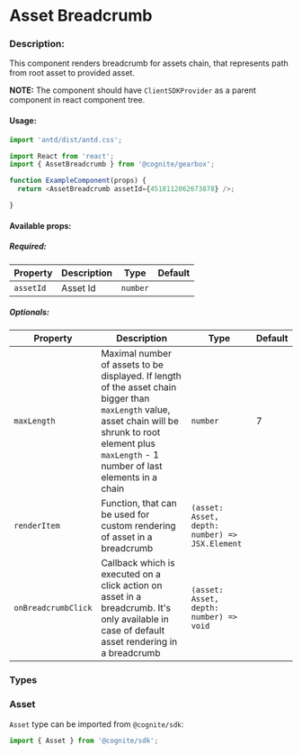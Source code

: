 # Asset Breadcrumb

<!-- STORY -->

### Description:

This component renders breadcrumb for assets chain, that represents path from root asset to provided asset.

**NOTE:** The component should have `ClientSDKProvider` as a parent component in react component tree.

#### Usage:

```typescript jsx
import 'antd/dist/antd.css';

import React from 'react';
import { AssetBreadcrumb } from '@cognite/gearbox';

function ExampleComponent(props) {
  return <AssetBreadcrumb assetId={4518112062673878} />;

}
```

#### Available props:

##### Required:

| Property  | Description | Type     | Default |
| --------- | ----------- | -------- | ------- |
| `assetId` | Asset Id    | `number` |         |

##### Optionals:

| Property            | Description                                                                                                                                                                                              | Type                                           | Default |
| ------------------- | -------------------------------------------------------------------------------------------------------------------------------------------------------------------------------------------------------- | ---------------------------------------------- | ------- |
| `maxLength`         | Maximal number of assets to be displayed. If length of the asset chain bigger than `maxLength` value, asset chain will be shrunk to root element plus `maxLength` - 1 number of last elements in a chain | `number`                                       | 7       |
| `renderItem`        | Function, that can be used for custom rendering of asset in a breadcrumb                                                                                                                                 | `(asset: Asset, depth: number) => JSX.Element` |         |
| `onBreadcrumbClick` | Callback which is executed on a click action on asset in a breadcrumb. It's only available in case of default asset rendering in a breadcrumb                                                               | `(asset: Asset, depth: number) => void`        |         |

### Types

### Asset

`Asset` type can be imported from `@cognite/sdk`:

```typescript
import { Asset } from '@cognite/sdk';
```
